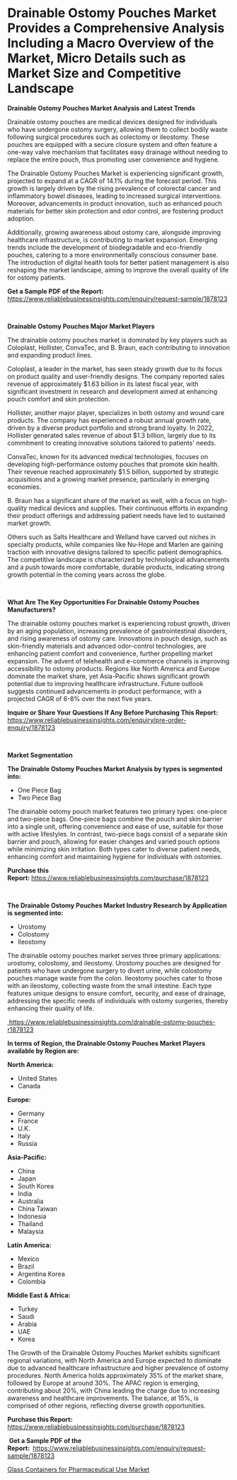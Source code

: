 <p><h1>Drainable Ostomy Pouches Market Provides a Comprehensive Analysis Including a Macro Overview of the Market, Micro Details such as Market Size and Competitive Landscape</h1></p><p><strong>Drainable Ostomy Pouches Market Analysis and Latest Trends</strong></p>
<p><p>Drainable ostomy pouches are medical devices designed for individuals who have undergone ostomy surgery, allowing them to collect bodily waste following surgical procedures such as colectomy or ileostomy. These pouches are equipped with a secure closure system and often feature a one-way valve mechanism that facilitates easy drainage without needing to replace the entire pouch, thus promoting user convenience and hygiene.</p><p>The Drainable Ostomy Pouches Market is experiencing significant growth, projected to expand at a CAGR of 14.1% during the forecast period. This growth is largely driven by the rising prevalence of colorectal cancer and inflammatory bowel diseases, leading to increased surgical interventions. Moreover, advancements in product innovation, such as enhanced pouch materials for better skin protection and odor control, are fostering product adoption. </p><p>Additionally, growing awareness about ostomy care, alongside improving healthcare infrastructure, is contributing to market expansion. Emerging trends include the development of biodegradable and eco-friendly pouches, catering to a more environmentally conscious consumer base. The introduction of digital health tools for better patient management is also reshaping the market landscape, aiming to improve the overall quality of life for ostomy patients.</p></p>
<p><strong>Get a Sample PDF of the Report:&nbsp;</strong> <a href="https://www.reliablebusinessinsights.com/enquiry/request-sample/1878123?utm_campaign=3259&utm_medium=2&utm_source=Github&utm_content=ia&utm_term=04032025&utm_id=drainable-ostomy-pouches">https://www.reliablebusinessinsights.com/enquiry/request-sample/1878123</a></p>
<p>&nbsp;</p>
<p><strong>Drainable Ostomy Pouches Major Market Players</strong></p>
<p><p>The drainable ostomy pouches market is dominated by key players such as Coloplast, Hollister, ConvaTec, and B. Braun, each contributing to innovation and expanding product lines. </p><p>Coloplast, a leader in the market, has seen steady growth due to its focus on product quality and user-friendly designs. The company reported sales revenue of approximately $1.63 billion in its latest fiscal year, with significant investment in research and development aimed at enhancing pouch comfort and skin protection.</p><p>Hollister, another major player, specializes in both ostomy and wound care products. The company has experienced a robust annual growth rate, driven by a diverse product portfolio and strong brand loyalty. In 2022, Hollister generated sales revenue of about $1.3 billion, largely due to its commitment to creating innovative solutions tailored to patients' needs.</p><p>ConvaTec, known for its advanced medical technologies, focuses on developing high-performance ostomy pouches that promote skin health. Their revenue reached approximately $1.5 billion, supported by strategic acquisitions and a growing market presence, particularly in emerging economies.</p><p>B. Braun has a significant share of the market as well, with a focus on high-quality medical devices and supplies. Their continuous efforts in expanding their product offerings and addressing patient needs have led to sustained market growth.</p><p>Others such as Salts Healthcare and Welland have carved out niches in specialty products, while companies like Nu-Hope and Marlen are gaining traction with innovative designs tailored to specific patient demographics. The competitive landscape is characterized by technological advancements and a push towards more comfortable, durable products, indicating strong growth potential in the coming years across the globe.</p></p>
<p>&nbsp;</p>
<p><strong>What Are The Key Opportunities For Drainable Ostomy Pouches Manufacturers?</strong></p>
<p><p>The drainable ostomy pouches market is experiencing robust growth, driven by an aging population, increasing prevalence of gastrointestinal disorders, and rising awareness of ostomy care. Innovations in pouch design, such as skin-friendly materials and advanced odor-control technologies, are enhancing patient comfort and convenience, further propelling market expansion. The advent of telehealth and e-commerce channels is improving accessibility to ostomy products. Regions like North America and Europe dominate the market share, yet Asia-Pacific shows significant growth potential due to improving healthcare infrastructure. Future outlook suggests continued advancements in product performance, with a projected CAGR of 6-8% over the next five years.</p></p>
<p><strong>Inquire or Share Your Questions If Any Before Purchasing This Report:</strong> <a href="https://www.reliablebusinessinsights.com/enquiry/pre-order-enquiry/1878123?utm_campaign=3259&utm_medium=2&utm_source=Github&utm_content=ia&utm_term=04032025&utm_id=drainable-ostomy-pouches">https://www.reliablebusinessinsights.com/enquiry/pre-order-enquiry/1878123</a></p>
<p>&nbsp;</p>
<p><strong>Market Segmentation</strong></p>
<p><strong>The Drainable Ostomy Pouches Market Analysis by types is segmented into:</strong></p>
<p><ul><li>One Piece Bag</li><li>Two Piece Bag</li></ul></p>
<p><p>The drainable ostomy pouch market features two primary types: one-piece and two-piece bags. One-piece bags combine the pouch and skin barrier into a single unit, offering convenience and ease of use, suitable for those with active lifestyles. In contrast, two-piece bags consist of a separate skin barrier and pouch, allowing for easier changes and varied pouch options while minimizing skin irritation. Both types cater to diverse patient needs, enhancing comfort and maintaining hygiene for individuals with ostomies.</p></p>
<p><strong>Purchase this Report:&nbsp;</strong><a href="https://www.reliablebusinessinsights.com/purchase/1878123?utm_campaign=3259&utm_medium=2&utm_source=Github&utm_content=ia&utm_term=04032025&utm_id=drainable-ostomy-pouches">https://www.reliablebusinessinsights.com/purchase/1878123</a></p>
<p>&nbsp;</p>
<p><strong>The Drainable Ostomy Pouches Market Industry Research by Application is segmented into:</strong></p>
<p><ul><li>Urostomy</li><li>Colostomy</li><li>Ileostomy</li></ul></p>
<p><p>The drainable ostomy pouches market serves three primary applications: urostomy, colostomy, and ileostomy. Urostomy pouches are designed for patients who have undergone surgery to divert urine, while colostomy pouches manage waste from the colon. Ileostomy pouches cater to those with an ileostomy, collecting waste from the small intestine. Each type features unique designs to ensure comfort, security, and ease of drainage, addressing the specific needs of individuals with ostomy surgeries, thereby enhancing their quality of life.</p></p>
<p><a href="https://www.reliablebusinessinsights.com/drainable-ostomy-pouches-r1878123?utm_campaign=3259&utm_medium=2&utm_source=Github&utm_content=ia&utm_term=04032025&utm_id=drainable-ostomy-pouches">&nbsp;https://www.reliablebusinessinsights.com/drainable-ostomy-pouches-r1878123</a></p>
<p><strong>In terms of Region, the Drainable Ostomy Pouches Market Players available by Region are:</strong></p>
<p>
    <p> <strong> North America: </strong>
        <ul>
            <li>United States</li>
            <li>Canada</li>
        </ul>
        </p> 
    <p> <strong> Europe: </strong>
        <ul>
            <li>Germany</li>
            <li>France</li>
            <li>U.K.</li>
            <li>Italy</li>
            <li>Russia</li>
        </ul>
        </p> 
    <p> <strong> Asia-Pacific: </strong>
        <ul>
            <li>China</li>
            <li>Japan</li>
            <li>South Korea</li>
            <li>India</li>
            <li>Australia</li>
            <li>China Taiwan</li>
            <li>Indonesia</li>
            <li>Thailand</li>
            <li>Malaysia</li>
        </ul>
        </p> 
    <p> <strong> Latin America: </strong>
        <ul>
            <li>Mexico</li>
            <li>Brazil</li>
            <li>Argentina Korea</li>
            <li>Colombia</li>
        </ul>
        </p> 
    <p> <strong> Middle East & Africa: </strong>
        <ul>
            <li>Turkey</li>
            <li>Saudi</li>
            <li>Arabia</li>
            <li>UAE</li>
            <li>Korea</li>
        </ul>
    </p>
    </p>
<p><p>The Growth of the Drainable Ostomy Pouches Market exhibits significant regional variations, with North America and Europe expected to dominate due to advanced healthcare infrastructure and higher prevalence of ostomy procedures. North America holds approximately 35% of the market share, followed by Europe at around 30%. The APAC region is emerging, contributing about 20%, with China leading the charge due to increasing awareness and healthcare improvements. The balance, at 15%, is comprised of other regions, reflecting diverse growth opportunities.</p></p>
<p><strong>Purchase this Report: </strong><a href="https://www.reliablebusinessinsights.com/purchase/1878123?utm_campaign=3259&utm_medium=2&utm_source=Github&utm_content=ia&utm_term=04032025&utm_id=drainable-ostomy-pouches">https://www.reliablebusinessinsights.com/purchase/1878123</a></p>
<p>&nbsp;<strong>Get a Sample PDF of the Report:&nbsp;&nbsp;</strong><a href="https://www.reliablebusinessinsights.com/enquiry/request-sample/1878123?utm_campaign=3259&utm_medium=2&utm_source=Github&utm_content=ia&utm_term=04032025&utm_id=drainable-ostomy-pouches">https://www.reliablebusinessinsights.com/enquiry/request-sample/1878123</a></p>
<p><strong></strong></p>
<p><p><a href="https://github.com/dibesnayee/Market-Research-Report-List-1/blob/main/glass-containers-for-pharmaceutical-use-market.md?utm_campaign=3259&utm_medium=2&utm_source=Github&utm_content=ia&utm_term=04032025&utm_id=drainable-ostomy-pouches">Glass Containers for Pharmaceutical Use Market</a></p></p>